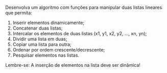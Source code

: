 Desenvolva um algoritmo com funções para manipular duas
listas lineares que permita:
1. Inserir elementos dinamicamente;
2. Concatenar duas listas;
3. Intercalar os elementos de duas listas (x1, y1, x2, y2, ..., xn, yn);
4. Dividir uma lista em duas;
5. Copiar uma lista para outra;
6. Ordenar por ordem crescente/decrescente;
7. Pesquisar elementos nas listas.

Lembre-se: A inserção de elementos na lista deve ser dinâmica!
